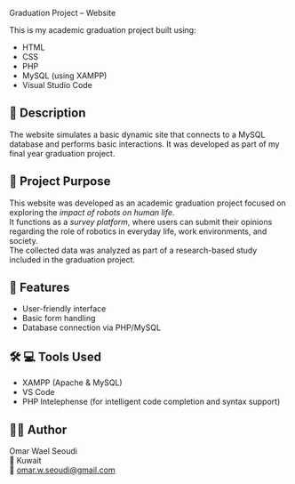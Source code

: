 Graduation Project – Website

This is my academic graduation project built using:

- HTML
- CSS
- PHP
- MySQL (using XAMPP)
- Visual Studio Code

## 📁 Description
The website simulates a basic dynamic site that connects to a MySQL database and performs basic interactions. It was developed as part of my final year graduation project.

## 📄 Project Purpose
This website was developed as an academic graduation project focused on exploring the *impact of robots on human life*.  
It functions as a *survey platform*, where users can submit their opinions regarding the role of robotics in everyday life, work environments, and society.  
The collected data was analyzed as part of a research-based study included in the graduation project.


## 📌 Features
- User-friendly interface
- Basic form handling
- Database connection via PHP/MySQL

## 🛠️ 💻 Tools Used
- XAMPP (Apache & MySQL)
- VS Code
-  PHP Intelephense (for intelligent code completion and syntax support)

## 🧑‍💻 Author
Omar Wael Seoudi  
📍 Kuwait  
📧 omar.w.seoudi@gmail.com  
